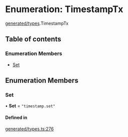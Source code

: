 # Enumeration: TimestampTx

[generated/types](../wiki/generated.types).TimestampTx

## Table of contents

### Enumeration Members

- [Set](../wiki/generated.types.TimestampTx#set)

## Enumeration Members

### Set

• **Set** = ``"timestamp.set"``

#### Defined in

[generated/types.ts:276](https://github.com/PolymeshAssociation/polymesh-sdk/blob/91c2d2d8/src/generated/types.ts#L276)
